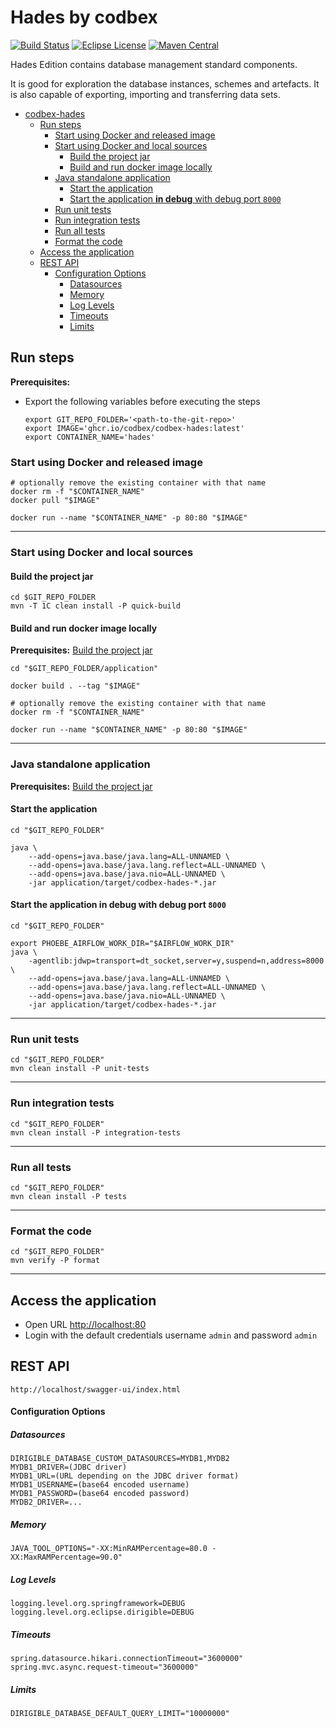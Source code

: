 # Hades by codbex

[![Build Status](https://github.com/codbex/codbex-hades/actions/workflows/build.yaml/badge.svg)](https://github.com/codbex/codbex-hades/actions/workflows/build.yaml)
[![Eclipse License](https://img.shields.io/badge/License-EPL%202.0-brightgreen.svg)](https://github.com/codbex/codbex-hades/blob/main/LICENSE)
[![Maven Central](https://img.shields.io/maven-central/v/com.codbex.hades/codbex-hades-application.svg)](https://central.sonatype.com/namespace/com.codbex.hades)

Hades Edition contains database management standard components.

It is good for exploration the database instances, schemes and artefacts. It is also capable of exporting, importing and transferring data sets.

<!-- TOC -->
* [codbex-hades](#codbex-hades)
  * [Run steps](#run-steps)
    * [Start using Docker and released image](#start-using-docker-and-released-image)
    * [Start using Docker and local sources](#start-using-docker-and-local-sources)
      * [Build the project jar](#build-the-project-jar)
      * [Build and run docker image locally](#build-and-run-docker-image-locally)
    * [Java standalone application](#java-standalone-application)
      * [Start the application](#start-the-application)
      * [Start the application **in debug** with debug port `8000`](#start-the-application-in-debug-with-debug-port-8000)
    * [Run unit tests](#run-unit-tests)
    * [Run integration tests](#run-integration-tests)
    * [Run all tests](#run-all-tests)
    * [Format the code](#format-the-code)
  * [Access the application](#access-the-application)
  * [REST API](#rest-api)
      * [Configuration Options](#configuration-options)
        * [Datasources](#datasources)
        * [Memory](#memory)
        * [Log Levels](#log-levels)
        * [Timeouts](#timeouts)
        * [Limits](#limits)
<!-- TOC -->

## Run steps

__Prerequisites:__
- Export the following variables before executing the steps
  ```shell
  export GIT_REPO_FOLDER='<path-to-the-git-repo>'
  export IMAGE='ghcr.io/codbex/codbex-hades:latest'
  export CONTAINER_NAME='hades'
  ```

### Start using Docker and released image

```shell
# optionally remove the existing container with that name
docker rm -f "$CONTAINER_NAME"
docker pull "$IMAGE"

docker run --name "$CONTAINER_NAME" -p 80:80 "$IMAGE"
```

---

### Start using Docker and local sources
#### Build the project jar
```shell
cd $GIT_REPO_FOLDER
mvn -T 1C clean install -P quick-build
```

#### Build and run docker image locally

__Prerequisites:__ [Build the project jar](#build-the-project-jar)

  ```shell
  cd "$GIT_REPO_FOLDER/application"
  
  docker build . --tag "$IMAGE"
  
  # optionally remove the existing container with that name
  docker rm -f "$CONTAINER_NAME"

  docker run --name "$CONTAINER_NAME" -p 80:80 "$IMAGE"
  ```

--- 

### Java standalone application
__Prerequisites:__ [Build the project jar](#build-the-project-jar)

#### Start the application
```shell
cd "$GIT_REPO_FOLDER"

java \
    --add-opens=java.base/java.lang=ALL-UNNAMED \
    --add-opens=java.base/java.lang.reflect=ALL-UNNAMED \
    --add-opens=java.base/java.nio=ALL-UNNAMED \
    -jar application/target/codbex-hades-*.jar
```

#### Start the application **in debug** with debug port `8000`
```shell
cd "$GIT_REPO_FOLDER"

export PHOEBE_AIRFLOW_WORK_DIR="$AIRFLOW_WORK_DIR"
java \
    -agentlib:jdwp=transport=dt_socket,server=y,suspend=n,address=8000 \
    --add-opens=java.base/java.lang=ALL-UNNAMED \
    --add-opens=java.base/java.lang.reflect=ALL-UNNAMED \
    --add-opens=java.base/java.nio=ALL-UNNAMED \
    -jar application/target/codbex-hades-*.jar
```

---

### Run unit tests

```shell
cd "$GIT_REPO_FOLDER"
mvn clean install -P unit-tests
```

---

### Run integration tests

```shell
cd "$GIT_REPO_FOLDER"
mvn clean install -P integration-tests
```

---

### Run all tests

```shell
cd "$GIT_REPO_FOLDER"
mvn clean install -P tests
```

---

### Format the code

```shell
cd "$GIT_REPO_FOLDER"
mvn verify -P format
```

---

## Access the application
- Open URL [http://localhost:80](http://localhost:80)
- Login with the default credentials username `admin` and password `admin`

## REST API

```
http://localhost/swagger-ui/index.html
```


#### Configuration Options

##### Datasources

    DIRIGIBLE_DATABASE_CUSTOM_DATASOURCES=MYDB1,MYDB2
    MYDB1_DRIVER=(JDBC driver)
    MYDB1_URL=(URL depending on the JDBC driver format)
    MYDB1_USERNAME=(base64 encoded username)
    MYDB1_PASSWORD=(base64 encoded password)
    MYDB2_DRIVER=...

##### Memory

    JAVA_TOOL_OPTIONS="-XX:MinRAMPercentage=80.0 -XX:MaxRAMPercentage=90.0"

##### Log Levels

    logging.level.org.springframework=DEBUG
    logging.level.org.eclipse.dirigible=DEBUG

##### Timeouts

    spring.datasource.hikari.connectionTimeout="3600000"
    spring.mvc.async.request-timeout="3600000"

##### Limits

    DIRIGIBLE_DATABASE_DEFAULT_QUERY_LIMIT="10000000"

